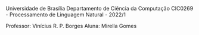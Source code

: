 Universidade de Brasília
Departamento de Ciência da Computação
CIC0269 - Processamento de Linguagem Natural - 2022/1

Professor: Vinícius R. P. Borges
Aluna: Mirella Gomes
